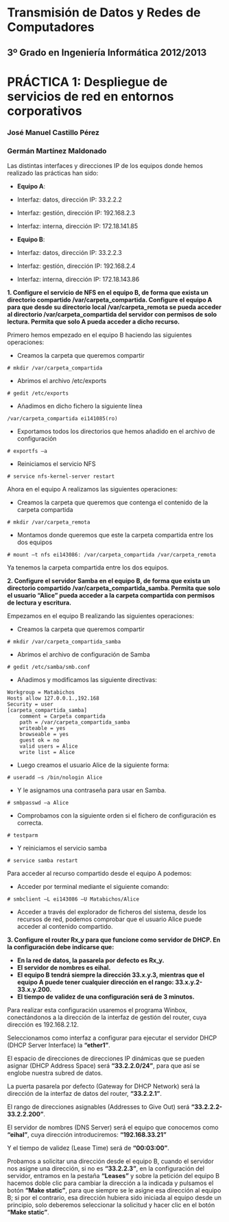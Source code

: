 Transmisión de Datos y Redes de Computadores
============================================
3º Grado en Ingeniería Informática 2012/2013
--------------------------------------------


# PRÁCTICA 1: Despliegue de servicios de red en entornos corporativos
### José Manuel Castillo Pérez
### Germán Martínez Maldonado

Las distintas interfaces y direcciones IP de los equipos donde hemos realizado las prácticas han sido:

* **Equipo A**:
 * Interfaz: datos, dirección IP: 33.2.2.2 
 * Interfaz: gestión, dirección IP: 192.168.2.3 
 * Interfaz: interna, dirección IP: 172.18.141.85

* **Equipo B**:
 * Interfaz: datos, dirección IP: 33.2.2.3 
 * Interfaz: gestión, dirección IP: 192.168.2.4 
 * Interfaz: interna, dirección IP: 172.18.143.86


**1. Configure el servicio de NFS en el equipo B, de forma que exista un directorio compartido /var/carpeta_compartida. Configure  el  equipo  A  para  que  desde  su  directorio  local /var/carpeta_remota se pueda acceder al directorio /var/carpeta_compartida del servidor con permisos de solo lectura. Permita que solo A pueda acceder a dicho recurso.**

Primero hemos empezado en el equipo B haciendo las siguientes operaciones:

* Creamos la carpeta que queremos compartir
```
# mkdir /var/carpeta_compartida
```

* Abrimos el archivo /etc/exports
```
# gedit /etc/exports
```

* Añadimos en dicho fichero la siguiente línea
```
/var/carpeta_compartida ei141085(ro)
```

* Exportamos todos los directorios que hemos añadido en el archivo de configuración
```
# exportfs –a
```

* Reiniciamos el servicio NFS
```
# service nfs-kernel-server restart
```

Ahora en el equipo A realizamos las siguientes operaciones:

* Creamos la carpeta que queremos que contenga el contenido de la carpeta compartida
```
# mkdir /var/carpeta_remota
```

* Montamos donde queremos que este la carpeta compartida entre los dos equipos
```
# mount –t nfs ei143086: /var/carpeta_compartida /var/carpeta_remota
```

Ya tenemos la carpeta compartida entre los dos equipos.

**2. Configure el servidor Samba en el equipo B, de forma que exista un directorio compartido /var/carpeta_compartida_samba. Permita que solo el usuario “Alice” pueda acceder a la carpeta compartida con permisos de lectura y escritura.**

Empezamos en el equipo B realizando las siguientes operaciones:

* Creamos la carpeta que queremos compartir
```
# mkdir /var/carpeta_compartida_samba
```

* Abrimos el archivo de configuración de Samba
```
# gedit /etc/samba/smb.conf
```

* Añadimos y modificamos las siguiente directivas:
```
Workgroup = Matabichos
Hosts allow 127.0.0.1.,192.168
Security = user
[carpeta_compartida_samba]
    comment = Carpeta compartida
    path = /var/carpeta_compartida_samba 
    writeable = yes
    browseable = yes 
    guest ok = no 
    valid users = Alice 
    write list = Alice
```

* Luego creamos el usuario Alice de la siguiente forma:
```
# useradd –s /bin/nologin Alice
```

* Y le asignamos una contraseña para usar en Samba.
```
# smbpasswd –a Alice
```

* Comprobamos con la siguiente orden si el fichero de configuración es correcta.
```
# testparm
```

* Y reiniciamos el servicio samba
```
# service samba restart
```

Para acceder al recurso compartido desde el equipo A podemos:

* Acceder por terminal mediante el siguiente comando:
```
# smbclient –L ei143086 –U Matabichos/Alice
```

* Acceder a través del explorador de ficheros del sistema, desde los recursos de red, podemos comprobar que el usuario Alice puede acceder al contenido compartido.

**3. Configure el router Rx_y para que funcione como servidor de DHCP. En la configuración debe indicarse que:**

* **En la red de datos, la pasarela por defecto es Rx_y.**
* **El servidor de nombres es eihal.**
* **El equipo B tendrá siempre la dirección 33.x.y.3, mientras que el equipo A puede tener cualquier dirección en el rango: 33.x.y.2-33.x.y.200.**
* **El tiempo de validez de una configuración será de 3 minutos.**

Para  realizar  esta  configuración  usaremos  el  programa  Winbox,  conectándonos  a  la dirección de la interfaz de gestión del router, cuya dirección es 192.168.2.12.

Seleccionamos como interfaz a configurar para ejecutar el servidor DHCP (DHCP Server Interface) la **“ether1”**.

El  espacio  de  direcciones  de  direcciones  IP  dinámicas  que  se  pueden  asignar  (DHCP Address Space) será **“33.2.2.0/24”**, para que así se englobe nuestra subred de datos.

La puerta pasarela por defecto (Gateway for DHCP Network) será la dirección de la interfaz de datos del router, **“33.2.2.1”**.

El rango de direcciones asignables (Addresses to Give Out) será **“33.2.2.2-33.2.2.200”**.

El servidor de nombres (DNS Server) será el equipo que conocemos como **“eihal”**, cuya dirección introduciremos: **“192.168.33.21”**

Y el tiempo de validez (Lease Time) será de **“00:03:00”**.

Probamos a solicitar una dirección desde el equipo B, cuando el servidor nos asigne una dirección, si no es **“33.2.2.3”**, en la configuración del servidor, entramos en la pestaña **“Leases”** y sobre la petición del equipo B hacemos doble clic para cambiar la dirección a la indicada y pulsamos el botón **“Make static”**, para que siempre se le asigne esa dirección al equipo B; si por el contrario, esa dirección hubiera sido iniciada al equipo desde un principio, solo deberemos seleccionar la solicitud y hacer clic en el botón **“Make static”**.

